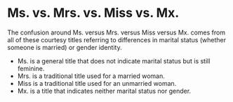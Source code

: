 # Ms. vs. Mrs. vs. Miss vs. Mx.
The confusion around Ms. versus Mrs. versus Miss versus Mx. comes from all of these courtesy titles referring to differences in marital status (whether someone is married) or gender identity. 
- Ms. is a general title that does not indicate marital status but is still feminine. 
- Mrs. is a traditional title used for a married woman. 
- Miss is a traditional title used for an unmarried woman. 
- Mx. is a title that indicates neither marital status nor gender.
